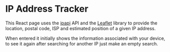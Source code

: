 # IP Address Tracker

This React page uses the [ipapi](https://ipapi.co/) API and the [Leaflet](https://leafletjs.com/) library to provide the location, postal code, ISP and estimated position of a given IP address.  

When entered it initially shows the information associated with your device, to see it again after searching for another IP just make an empty search.
